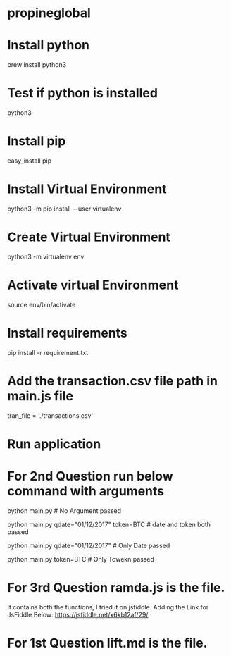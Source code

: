 # propineglobal
# Install python
brew install python3

# Test if python is installed
python3

# Install pip
easy_install pip

# Install Virtual Environment
python3 -m pip install --user virtualenv

# Create Virtual Environment
python3 -m virtualenv env

# Activate virtual Environment
source env/bin/activate

# Install requirements
pip install -r requirement.txt

# Add the transaction.csv file path in main.js file
tran_file = './transactions.csv'

# Run application

# For 2nd Question run below command with arguments
python main.py      # No Argument passed

python main.py qdate="01/12/2017" token=BTC     # date and token both passed

python main.py qdate="01/12/2017"   # Only Date passed

python main.py token=BTC    # Only Towekn passed


# For 3rd Question ramda.js is the file.
It contains both the functions, I tried it on jsfiddle.
Adding the Link for JsFiddle Below:
https://jsfiddle.net/x6kb12af/29/

# For 1st Question lift.md is the file.